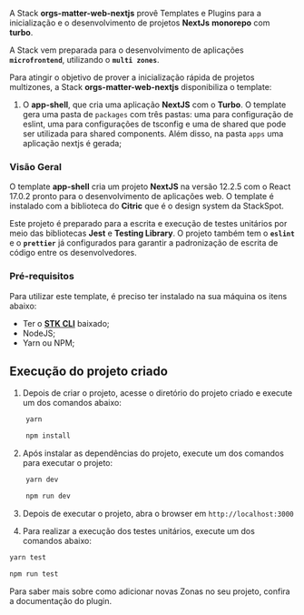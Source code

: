 A Stack **orgs-matter-web-nextjs** provê Templates e Plugins para a inicialização e o desenvolvimento de projetos **NextJs** **monorepo** com **turbo**.

A Stack vem preparada para o desenvolvimento de aplicações **`microfrontend`**, utilizando o **`multi zones`**.

Para atingir o objetivo de prover a inicialização rápida de projetos multizones, a Stack **orgs-matter-web-nextjs** disponibiliza o template:

1. O **app-shell**, que cria uma aplicação **NextJS** com o **Turbo**. O template gera uma pasta de `packages` com três pastas: uma para configuração de eslint, uma para configurações de tsconfig e uma de shared que pode ser utilizada para shared components. Além disso, na pasta `apps` uma aplicação nextjs é gerada;

### **Visão Geral**

O template **app-shell** cria um projeto **NextJS** na versão 12.2.5 com o React 17.0.2 pronto para o desenvolvimento de aplicações web. O template é instalado com a biblioteca do **Citric** que é o design system da StackSpot.

Este projeto é preparado para a escrita e execução de testes unitários por meio das bibliotecas **Jest** e **Testing Library**. O projeto também tem o **`eslint`** e o **`prettier`** já configurados para garantir a padronização de escrita de código entre os desenvolvedores.

### Pré-requisitos

Para utilizar este template, é preciso ter instalado na sua máquina os itens abaixo:

- Ter o [**STK CLI**](https://stackspot.com.br/) baixado;
- NodeJS;
- Yarn ou NPM;

## Execução do projeto criado

1. Depois de criar o projeto, acesse o diretório do projeto criado e execute um dos comandos abaixo:

```bash
    yarn
```

```bash
    npm install
```

2. Após instalar as dependências do projeto, execute um dos comandos para executar o projeto:

```bash
    yarn dev
```

```bash
    npm run dev
```

3. Depois de executar o projeto, abra o browser em `http://localhost:3000`

4. Para realizar a execução dos testes unitários, execute um dos comandos abaixo:

```bash
yarn test
```

```bash
npm run test
```

Para saber mais sobre como adicionar novas Zonas no seu projeto, confira a documentação do plugin.
